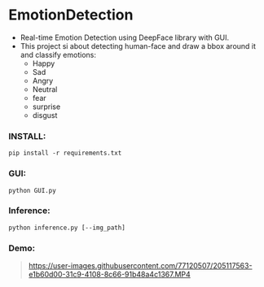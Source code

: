 # EmotionDetection
- Real-time Emotion Detection using DeepFace library with GUI.
- This project si about detecting human-face and draw a bbox around it and classify emotions:
  - Happy
  - Sad
  - Angry
  - Neutral
  - fear
  - surprise
  - disgust

### INSTALL:
```terminal
pip install -r requirements.txt
```

### GUI:
```terminal
python GUI.py
```

### Inference:
```terminal
python inference.py [--img_path]
```

### Demo:
> https://user-images.githubusercontent.com/77120507/205117563-e1b60d00-31c9-4108-8c66-91b48a4c1367.MP4

